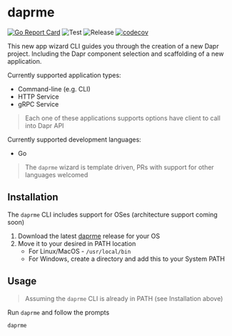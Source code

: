 # daprme

[![Go Report Card](https://goreportcard.com/badge/github.com/dapr-templates/daprme)](https://goreportcard.com/report/github.com/dapr-templates/daprme) ![Test](https://github.com/dapr-templates/daprme/workflows/Test/badge.svg) ![Release](https://github.com/dapr-templates/daprme/workflows/Release/badge.svg) [![codecov](https://codecov.io/gh/dapr-templates/daprme/branch/master/graph/badge.svg)](https://codecov.io/gh/dapr-templates/daprme)

This new app wizard CLI guides you through the creation of a new Dapr project. Including the Dapr component selection and scaffolding of a new application.

Currently supported application types:

* Command-line (e.g. CLI)
* HTTP Service 
* gRPC Service 

> Each one of these applications supports options have client to call into Dapr API

Currently supported development languages: 

* Go 

> The `daprme` wizard is template driven, PRs with support for other languages welcomed


## Installation

The `daprme` CLI includes support for OSes (architecture support coming soon)

1. Download the latest [daprme](https://github.com/dapr-templates/daprme/releases/latest) release for your OS
2. Move it to your desired in PATH location
   * For Linux/MacOS - `/usr/local/bin`
   * For Windows, create a directory and add this to your System PATH

## Usage 

> Assuming the `daprme` CLI is already in PATH (see Installation above)

Run `daprme` and follow the prompts

```shell
daprme
````